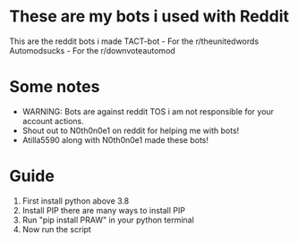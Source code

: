 # These are my bots i used with Reddit
This are the reddit bots i made
TACT-bot - For the r/theunitedwords
Automodsucks - For the r/downvoteautomod

# Some notes

- WARNING: Bots are against reddit TOS i am not responsible for your account actions.
- Shout out to N0th0n0e1 on reddit for helping me with bots!
- Atilla5590 along with N0th0n0e1 made these bots!

# Guide
1. First install python above 3.8
2. Install PIP there are many ways to install PIP
3. Run "pip install PRAW" in your python terminal
4. Now run the script
